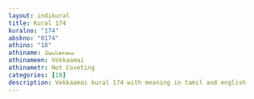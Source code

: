 ```yaml
---
layout: indikural
title: Kural 174
kuralno: "174"
abskno: "0174"
athino: "18"
athiname: வெஃகாமை
athinameen: Vekkaamai
athinametr: Not Coveting
categories: [18]
description: Vekkaamai kural 174 with meaning in tamil and english 
---
```


